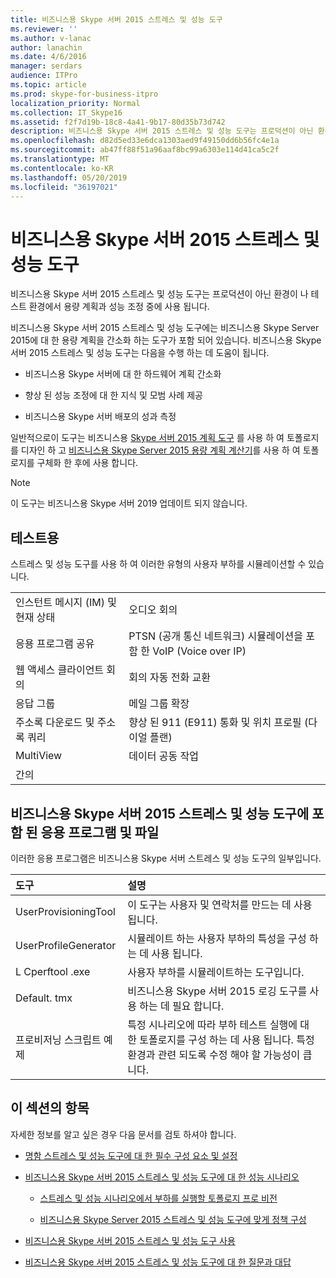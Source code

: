```yaml
---
title: 비즈니스용 Skype 서버 2015 스트레스 및 성능 도구
ms.reviewer: ''
ms.author: v-lanac
author: lanachin
ms.date: 4/6/2016
manager: serdars
audience: ITPro
ms.topic: article
ms.prod: skype-for-business-itpro
localization_priority: Normal
ms.collection: IT_Skype16
ms.assetid: f2f7d19b-18c8-4a41-9b17-80d35b73d742
description: 비즈니스용 Skype 서버 2015 스트레스 및 성능 도구는 프로덕션이 아닌 환경이 나 테스트 환경에서 용량 계획과 성능 조정 중에 사용 됩니다.
ms.openlocfilehash: d82d5ed33e6dca1303aed9f49150dd6b56fc4e1a
ms.sourcegitcommit: ab47ff88f51a96aaf8bc99a6303e114d41ca5c2f
ms.translationtype: MT
ms.contentlocale: ko-KR
ms.lasthandoff: 05/20/2019
ms.locfileid: "36197021"
---
```

# <a name="skype-for-business-server-2015-stress-and-performance-tool"></a>비즈니스용 Skype 서버 2015 스트레스 및 성능 도구
 
비즈니스용 Skype 서버 2015 스트레스 및 성능 도구는 프로덕션이 아닌 환경이 나 테스트 환경에서 용량 계획과 성능 조정 중에 사용 됩니다.
  
비즈니스용 Skype 서버 2015 스트레스 및 성능 도구에는 비즈니스용 Skype Server 2015에 대 한 용량 계획을 간소화 하는 도구가 포함 되어 있습니다. 비즈니스용 Skype 서버 2015 스트레스 및 성능 도구는 다음을 수행 하는 데 도움이 됩니다.
  
- 비즈니스용 Skype 서버에 대 한 하드웨어 계획 간소화
    
- 향상 된 성능 조정에 대 한 지식 및 모범 사례 제공
    
- 비즈니스용 Skype 서버 배포의 성과 측정
    
일반적으로이 도구는 비즈니스용 [Skype 서버 2015 계획 도구](../../management-tools/planning-tool/planning-tool.md) 를 사용 하 여 토폴로지를 디자인 하 고 [비즈니스용 Skype Server 2015 용량 계획 계산기](../../management-tools/capacity-planning-calculator.md)를 사용 하 여 토폴로지를 구체화 한 후에 사용 합니다. 

> [!NOTE]
> 이 도구는 비즈니스용 Skype 서버 2019 업데이트 되지 않습니다.
  
## <a name="tests"></a>테스트용

스트레스 및 성능 도구를 사용 하 여 이러한 유형의 사용자 부하를 시뮬레이션할 수 있습니다.
  
|||
|:-----|:-----|
|인스턴트 메시지 (IM) 및 현재 상태  <br/> |오디오 회의  <br/> |
|응용 프로그램 공유  <br/> |PTSN (공개 통신 네트워크) 시뮬레이션을 포함 한 VoIP (Voice over IP)  <br/> |
|웹 액세스 클라이언트 회의  <br/> |회의 자동 전화 교환  <br/> |
|응답 그룹  <br/> |메일 그룹 확장  <br/> |
|주소록 다운로드 및 주소록 쿼리  <br/> |향상 된 911 (E911) 통화 및 위치 프로필 (다이얼 플랜)  <br/> |
|MultiView  <br/> |데이터 공동 작업  <br/> |
|간의  <br/> ||
   
## <a name="applications-and-files-included-with-the-skype-for-business-server-2015-stress-and-performance-tool"></a>비즈니스용 Skype 서버 2015 스트레스 및 성능 도구에 포함 된 응용 프로그램 및 파일

이러한 응용 프로그램은 비즈니스용 Skype 서버 스트레스 및 성능 도구의 일부입니다.
  
|**도구**|**설명**|
|:-----|:-----|
|UserProvisioningTool  <br/> |이 도구는 사용자 및 연락처를 만드는 데 사용 됩니다.  <br/> |
|UserProfileGenerator  <br/> |시뮬레이트 하는 사용자 부하의 특성을 구성 하는 데 사용 됩니다.  <br/> |
|L Cperftool .exe  <br/> |사용자 부하를 시뮬레이트하는 도구입니다.  <br/> |
|Default. tmx  <br/> |비즈니스용 Skype 서버 2015 로깅 도구를 사용 하는 데 필요 합니다.  <br/> |
|프로비저닝 스크립트 예제  <br/> |특정 시나리오에 따라 부하 테스트 실행에 대 한 토폴로지를 구성 하는 데 사용 됩니다. 특정 환경과 관련 되도록 수정 해야 할 가능성이 큽니다.  <br/> |
   
## <a name="topics-in-this-section"></a>이 섹션의 항목

자세한 정보를 알고 싶은 경우 다음 문서를 검토 하셔야 합니다.
  
- [명함 스트레스 및 성능 도구에 대 한 필수 구성 요소 및 설정](prerequisites-and-setup.md)
    
- [비즈니스용 Skype 서버 2015 스트레스 및 성능 도구에 대 한 성능 시나리오](scenarios.md)
    
  - [스트레스 및 성능 시나리오에서 부하를 실행할 토폴로지 프로 비전](provisioning-the-topology-to-run-load.md)
    
  - [비즈니스용 Skype Server 2015 스트레스 및 성능 도구에 맞게 정책 구성](configuring-policies.md)
    
- [비즈니스용 Skype 서버 2015 스트레스 및 성능 도구 사용](using-the-tool.md)
    
- [비즈니스용 Skype 서버 2015 스트레스 및 성능 도구에 대 한 질문과 대답](faq.md)
    

